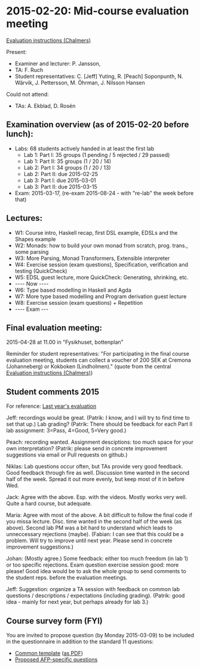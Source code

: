 # 2015-02-20: Mid-course evaluation meeting

[Evaluation instructions (Chalmers)](https://student.portal.chalmers.se/en/chalmersstudies/courseinformation/courseevaluation/Pages/default.aspx)

Present:
* Examiner and lecturer: P. Jansson, 
* TA: F. Ruch
* Student representatives: C. [Jeff] Yuting, R. [Peach] Soponpunth, N. Wärvik, J. Pettersson, M. Öhrman, J. Nilsson Hansen

Could not attend:
* TAs: A. Ekblad, D. Rosén

## Examination overview (as of 2015-02-20 before lunch):
* Labs: 68 students actively handed in at least the first lab
    * Lab 1: Part I:  35 groups (1 pending / 5 rejected / 29 passed)
    * Lab 1: Part II: 35 groups (1 / 20 / 14)
    * Lab 2: Part I:  34 groups (1 / 20 / 13)
    * Lab 2: Part II: due 2015-02-25
    * Lab 3: Part I:  due 2015-03-01
    * Lab 3: Part II: due 2015-03-15
* Exam: 2015-03-17, (re-exam 2015-08-24 - with "re-lab" the week before that)

## Lectures:
* W1: Course intro, Haskell recap, first DSL example, EDSLs and the Shapes example
* W2: Monads: how to build your own monad from scratch, prog. trans., some parsing
* W3: More Parsing, Monad Transformers, Extensible interpreter
* W4: Exercise session (exam questions), Specification, verification and testing (QuickCheck)
* W5: EDSL guest lecture, more QuickCheck: Generating, shrinking, etc.
* ---- Now ----
* W6: Type based modelling in Haskell and Agda
* W7: More type based modelling and Program derivation guest lecture
* W8: Exercise session (exam questions) + Repetition
* ---- Exam ---

## Final evaluation meeting:

2015-04-28 at 11.00 in "Fysikhuset, bottenplan"

Reminder for student representatives: "For participating in the final course evaluation meeting, students can collect a voucher of 200 SEK at Cremona (Johanneberg) or Kokboken (Lindholmen)." (quote from the central [Evaluation instructions (Chalmers)](https://student.portal.chalmers.se/en/chalmersstudies/courseinformation/courseevaluation/Pages/default.aspx))

## Student comments 2015

For reference: [Last year's evaluation](http://www.cse.chalmers.se/edu/course/afp/eval.html#apr2014)

Jeff: recordings would be great. (Patrik: I know, and I will try to find time to set that up.) Lab grading? (Patrik: There should be feedback for each Part II lab assignment: 3=Pass, 4=Good, 5=Very good.)

Peach: recording wanted. Assignment desciptions: too much space for your own interpretation? (Patrik: please send in concrete improvement suggestions via email or Pull requests on github.)

Niklas: Lab questions occur often, but TAs provide very good feedback. Good feedback through fire as well. Discussion time wanted in the second half of the week. Spread it out more evenly, but keep most of it in before Wed.

Jack: Agree with the above. Esp. with the videos. Mostly works very well. Quite a hard course, but adequate.

Maria: Agree with most of the above. A bit difficult to follow the final code if you missa lecture. Disc. time wanted in the second half of the week (as above). Second lab PM was a bit hard to understand which leads to unneccessary rejections (maybe). (Fabian: I can see that this could be a problem. Will try to improve until next year. Please send in concrete improvement suggestions.)

Johan: (Mostly agree.) Some feedback: either too much freedom (in lab 1) or too specific rejections. Exam question exercise session good: more please! Good idea would be to ask the whole group to send comments to the student reps. before the evaluation meetings.

Jeff: Suggestion: organize a TA session with feedback on common lab questions / descriptions / expectations (including grading). (Patrik: good idea - mainly for next year, but perhaps already for lab 3.)

## Course survey form (FYI)

You are invited to propose question (by Monday 2015-03-09) to be included in the questionnaire in addition to the standard 11 questions:

* [Common template](template.md) ([as PDF](http://document.chalmers.se/download?docid=41f3d1e4-73ef-417e-a6f5-a13076822c3d))
* [Proposed AFP-specific questions](questions.md)

